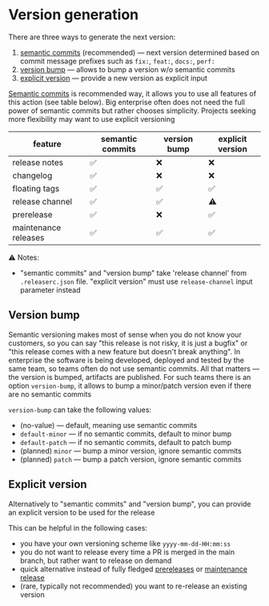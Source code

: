 # Version generation

There are three ways to generate the next version:

1. [semantic commits](./semantic-commits.md) (recommended) — next version determined based on commit message prefixes
   such as `fix:`, `feat:`, `docs:`, `perf:`
2. [version bump](#version-bump) — allows to bump a version w/o semantic commits
3. [explicit version](#explicit-version) — provide a new version as explicit input 

[Semantic commits](./semantic-commits.md) is recommended way, it allows you to use all features of this action (see table below).
Big enterprise often does not need the full power of semantic commits but rather chooses simplicity.
Projects seeking more flexibility may want to use explicit versioning

| feature              | semantic commits | version bump | explicit version |
|----------------------|------------------|--------------|------------------|
| release notes        | ✅                | ❌️           | ❌️               |
| changelog            | ✅                | ❌️           | ❌️               |
| floating tags        | ✅                | ✅            | ✅                |
| release channel      | ✅                | ✅            | ⚠️               |
| prerelease           | ✅                | ❌️           | ✅                |
| maintenance releases | ✅                | ✅            | ✅                |

⚠️ Notes:
- "semantic commits" and "version bump" take 'release channel' from `.releaserc.json` file.
"explicit version" must use `release-channel` input parameter instead

## Version bump

Semantic versioning makes most of sense when you do not know your customers,
so you can say "this release is not risky, it is just a bugfix" or "this release comes with a new feature but doesn't break anything".
In enterprise the software is being developed, deployed and tested by the same team, so teams often do not use semantic commits.
All that matters — the version is bumped, artifacts are published. For such teams there is an option `version-bump`,
it allows to bump a minor/patch version even if there are no semantic commits

`version-bump` can take the following values:
- (no-value) — default, meaning use semantic commits
- `default-minor` — if no semantic commits, default to minor bump
- `default-patch` — if no semantic commits, default to patch bump
- (planned) `minor` — bump a minor version, ignore semantic commits
- (planned) `patch` — bump a patch version, ignore semantic commits

## Explicit version

Alternatively to "semantic commits" and "version bump", you can provide an explicit version to be used for the release

This can be helpful in the following cases:
- you have your own versioning scheme like `yyyy-mm-dd-HH:mm:ss`
- you do not want to release every time a PR is merged in the main branch, but rather want to release on demand
- quick alternative instead of fully fledged [prereleases](./prerelease.md) or [maintenance release](./maintenance-release.md)
- (rare, typically not recommended) you want to re-release an existing version
